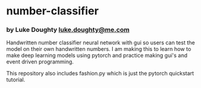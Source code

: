 # number-classifier
### by Luke Doughty <luke.doughty@me.com>

Handwritten number classifier neural network with gui so users can test the model on their own handwritten numbers.
I am making this to learn how to make deep learning models using pytorch and practice making gui's and event driven programming.

This repository also includes fashion.py which is just the pytorch quickstart tutorial.
